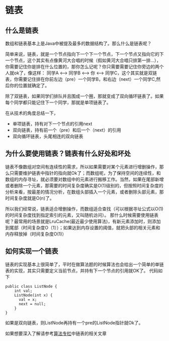 # 链表
## 什么是链表
数组和链表基本上是Java中被提及最多的数据结构了。那么什么是链表呢？

简单来说，链表，就是一个节点指向下一个下一个节点，下一个节点又指向它的下一个节点，这个其实有点像黄河大合唱的时候（假如黄河大合唱只排第一排...），你需要记住你是排在什么位置的，那你怎么记呢？你只需要需要记住你旁边的两个人就ok了，像这样：
同学A <--> 同学B <--> 你 <--> 同学C，这个其实就是双链表，你需要记住排在你前左边（pre）一个同学B，和右边（next）一个同学C,然后你的位置就确定了。

除了双链表，如果同学们排队并且围成一个圈，那就变成了双向循环链表了。如果每个同学都只能记住下一个同学，那就是单项链表了。

在从技术的角度总结一下，
* 单项链表，持有对下一个节点的引用next
* 双向链表，持有前一个（pre）和后一个（next）的引用
* 双向循环链表，头尾相连的双向链表
## 为什么要使用链表？链表有什么好处和坏处
链表不像数组对空间有连续性的需求，所以如果需要对某个元素进行增删操作，那么只需要维护链表中指针的指向就Ok了；而数组呢，为了保持空间的连续性，和数组的内存寻址，就必须要对数组中的元素进行搬移工作。当然，如果在尾部新增或者删除一个元素，那需要的时间复杂度确实是O(1)级别的，但按照时间复杂度的分析来看，按最差的情况分析，在数组头部插入一个元素，或者删除头部元素，那时间复杂度就是O(n)了。

所以我们经常说，链表适合增删操作，而数组适合查找（可以根据寻址公式以O(1)的时间复杂度找到指定索引的元素，又叫随机访问）。
那什么时候需要使用链表呢？最常用的场景就是LruCache(最近最少使用算法)，有新元素添加时，则添加到尾部（时间复杂度O（1））；如果达到内存设置的阈值，就把头部的相关元素和内存释放掉（时间复杂度O(1)）
## 如何实现一个链表
链表的实现基本上很简单了，平时在做算法题的时候算法也会给出一个简单的单链表的实现，其实只需要定义当前节点，并持有下一个节点的引用就OK了。
代码如下
```
public class ListNode {
    int val;
    ListNode(int x) {
      val = x;
      next = null;
    }
}
```
如果是双向链表，则ListNode再持有一个pre的ListNode指针就Ok了。

如果想要深入了解请参考[算法专栏](http://gk.link/a/104fH)中链表的相关文章
